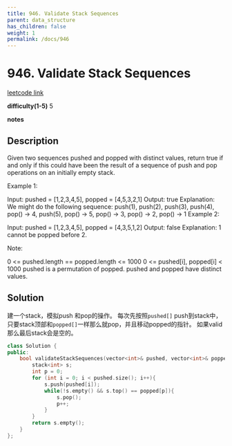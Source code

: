 ```yaml
---
title: 946. Validate Stack Sequences
parent: data_structure
has_children: false
weight: 1
permalink: /docs/946
---
```

# 946. Validate Stack Sequences
[leetcode link](https://leetcode.com/problems/validate-stack-sequences/)

**difficulty(1-5)** 
5

**notes**   


## Description
Given two sequences pushed and popped with distinct values, return true if and only if this could have been the result of a sequence of push and pop operations on an initially empty stack.

 

Example 1:

Input: pushed = [1,2,3,4,5], popped = [4,5,3,2,1]
Output: true
Explanation: We might do the following sequence:
push(1), push(2), push(3), push(4), pop() -> 4,
push(5), pop() -> 5, pop() -> 3, pop() -> 2, pop() -> 1
Example 2:

Input: pushed = [1,2,3,4,5], popped = [4,3,5,1,2]
Output: false
Explanation: 1 cannot be popped before 2.
 

Note:

0 <= pushed.length == popped.length <= 1000
0 <= pushed[i], popped[i] < 1000
pushed is a permutation of popped.
pushed and popped have distinct values.

## Solution
建一个stack，模拟push 和pop的操作。 每次先按照`pushed[]` push到stack中，只要stack顶部和`popped[]`一样那么就pop，并且移动popped的指针。
如果valid那么最后stack会是空的。

```c++
class Solution {
public:
    bool validateStackSequences(vector<int>& pushed, vector<int>& popped) {
        stack<int> s;
        int p = 0;
        for (int i = 0; i < pushed.size(); i++){
            s.push(pushed[i]);
            while(!s.empty() && s.top() == popped[p]){
                s.pop();
                p++;
            }
        }
        return s.empty();
    }
};
```


<!-- 
Default label
{: .label }

Blue label
{: .label .label-blue }

Stable
{: .label .label-green }

New release
{: .label .label-purple }

Coming soon
{: .label .label-yellow }

Deprecated
{: .label .label-red } -->
